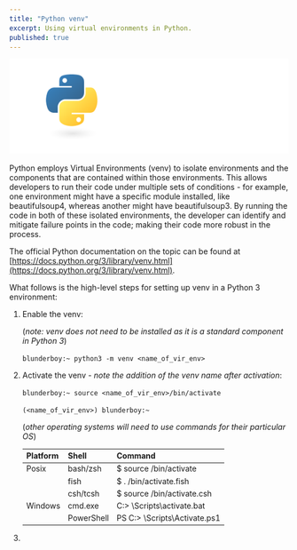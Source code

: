 ```yaml
---
title: "Python venv"
excerpt: Using virtual environments in Python.
published: true
---
```


!["Python Virtual Environments (venv)"](/images/python-logo-for-blog.png)

Python employs Virtual Environments (venv) to isolate environments and the components that are contained within those environments. This allows developers to run their code under multiple sets of conditions - for example, one environment might have a specific module installed, like beautifulsoup4, whereas another might have beautifulsoup3. By running the code in both of these isolated environments, the developer can identify and mitigate failure points in the code; making their code more robust in the process. 

The official Python documentation on the topic can be found at [https://docs.python.org/3/library/venv.html](https://docs.python.org/3/library/venv.html).

What follows is the high-level steps for setting up venv in a Python 3 environment: 

1. Enable the venv:
   
   (*note: venv does not need to be installed as it is a standard component in Python 3*)

   ```blunderboy:~ python3 -m venv <name_of_vir_env>```

2. Activate the venv - *note the addition of the venv name after activation*:

   ```blunderboy:~ source <name_of_vir_env>/bin/activate```

   ```(<name_of_vir_env>) blunderboy:~ ```
   
   (*other operating systems will need to use commands for their particular OS*)


   | Platform | Shell  | Command |
   |----------|--------|---------|
   |Posix	   |bash/zsh|$ source <venv>/bin/activate|
   |          |fish	  |$ . <venv>/bin/activate.fish|
   | 	       |csh/tcsh|$ source <venv>/bin/activate.csh|
   |Windows	 |cmd.exe	|C:\> <venv>\Scripts\activate.bat|
   | 	       |PowerShell|PS C:\> <venv>\Scripts\Activate.ps1|
   
3. 

